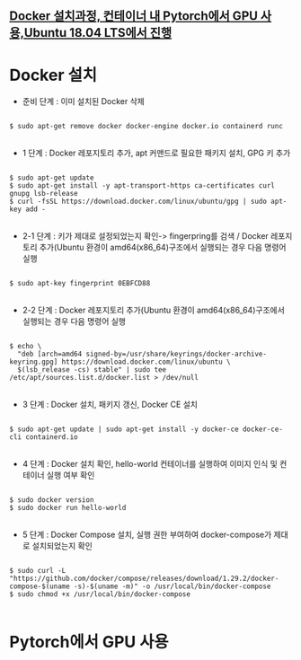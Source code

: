 [Docker 설치과정, 컨테이너 내 Pytorch에서 GPU 사용,Ubuntu 18.04 LTS에서 진행](https://docs.docker.com/engine/install/ubuntu/#install-from-a-package)
--------------------------------------------------------------------------
# Docker 설치

* 준비 단계 : 이미 설치된 Docker 삭제
<pre>
<code>
$ sudo apt-get remove docker docker-engine docker.io containerd runc
</code>
</pre>

* 1 단계 : Docker 레포지토리 추가, apt 커맨드로 필요한 패키지 설치, GPG 키 추가
<pre>
<code>
$ sudo apt-get update
$ sudo apt-get install -y apt-transport-https ca-certificates curl gnupg lsb-release
$ curl -fsSL https://download.docker.com/linux/ubuntu/gpg | sudo apt-key add -
</code>
</pre>

* 2-1 단계 : 키가 제대로 설정되었는지 확인-> fingerpring를 검색 / Docker 레포지토리 추가(Ubuntu 환경이 amd64(x86_64)구조에서 실행되는 경우 다음 명령어 실행
<pre>
<code>
$ sudo apt-key fingerprint 0EBFCD88 
</code>
</pre>

* 2-2 단계 : Docker 레포지토리 추가(Ubuntu 환경이 amd64(x86_64)구조에서 실행되는 경우 다음 명령어 실행
<pre>
<code>
$ echo \
  "deb [arch=amd64 signed-by=/usr/share/keyrings/docker-archive-keyring.gpg] https://download.docker.com/linux/ubuntu \
  $(lsb_release -cs) stable" | sudo tee /etc/apt/sources.list.d/docker.list > /dev/null
</code>
</pre>

* 3 단계 : Docker 설치, 패키지 갱신, Docker CE 설치
<pre>
<code>
$ sudo apt-get update | sudo apt-get install -y docker-ce docker-ce-cli containerd.io
</code>
</pre>

* 4 단계 : Docker 설치 확인, hello-world 컨테이너를 실행하여 이미지 인식 및 컨테이너 실행 여부 확인
<pre>
<code>
$ sudo docker version
$ sudo docker run hello-world
</code>
</pre>

* 5 단계 : Docker Compose 설치, 실행 권한 부여하여 docker-compose가 제대로 설치되었는지 확인
<pre>
<code>
$ sudo curl -L "https://github.com/docker/compose/releases/download/1.29.2/docker-compose-$(uname -s)-$(uname -m)" -o /usr/local/bin/docker-compose
$ sudo chmod +x /usr/local/bin/docker-compose
</code>
</pre>

# Pytorch에서 GPU 사용 
